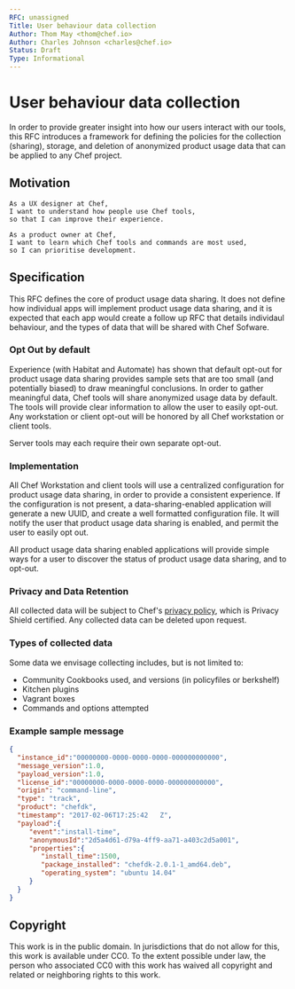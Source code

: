 ```yaml
---
RFC: unassigned
Title: User behaviour data collection
Author: Thom May <thom@chef.io>
Author: Charles Johnson <charles@chef.io>
Status: Draft
Type: Informational
---
```


# User behaviour data collection

In order to provide greater insight into how our users interact with our
tools, this RFC introduces a framework for defining the policies for the
collection (sharing), storage, and deletion of anonymized product usage data
that can be applied to any Chef project.

## Motivation

    As a UX designer at Chef,
    I want to understand how people use Chef tools,
    so that I can improve their experience.

    As a product owner at Chef,
    I want to learn which Chef tools and commands are most used,
    so I can prioritise development.

## Specification

This RFC defines the core of product usage data sharing. It does not define how
individual apps will implement product usage data sharing, and it is expected
that each app would create a follow up RFC that details individaul behaviour,
and the types of data that will be shared with Chef Sofware.

### Opt Out by default

Experience (with Habitat and Automate) has shown that default opt-out for 
product usage data sharing provides sample sets that are too small (and 
potentially biased) to draw meaningful conclusions. In order to gather 
meaningful data, Chef tools will share anonymized usage data by default. The 
tools will provide clear information to allow the user to easily opt-out. 
Any workstation or client opt-out will be honored by all Chef workstation or
client tools.

Server tools may each require their own separate opt-out.

### Implementation

All Chef Workstation and client tools will use a centralized configuration for
product usage data sharing, in order to provide a consistent experience. If 
the configuration is not present, a data-sharing-enabled application will 
generate a new UUID, and create a well formatted configuration file. It will
notify the user that product usage data sharing is enabled, and permit the user
to easily opt out.

All product usage data sharing enabled applications will provide simple ways 
for a user to discover the status of product usage data sharing, and to opt-out.

### Privacy and Data Retention

All collected data will be subject to Chef's [privacy policy](https://www.chef.io/privacy-policy/),
which is Privacy Shield certified. Any collected data can be deleted upon
request.

### Types of collected data

Some data we envisage collecting includes, but is not limited to:

 - Community Cookbooks used, and versions (in policyfiles or berkshelf)
 - Kitchen plugins
 - Vagrant boxes
 - Commands and options attempted

### Example sample message

```json
{
  "instance_id":"00000000-0000-0000-0000-000000000000",
  "message_version":1.0,
  "payload_version":1.0,
  "license_id":"00000000-0000-0000-0000-000000000000",
  "origin": "command-line",
  "type": "track",
  "product": "chefdk",
  "timestamp": "2017-02-06T17:25:42   Z",
  "payload":{  
     "event":"install-time",
	 "anonymousId":"2d5a4d61-d79a-4ff9-aa71-a403c2d5a001",
     "properties":{  
        "install_time":1500,
        "package_installed": "chefdk-2.0.1-1_amd64.deb",
        "operating_system": "ubuntu 14.04"
     }
  } 
}
```

## Copyright

This work is in the public domain. In jurisdictions that do not allow for this,
this work is available under CC0. To the extent possible under law, the person
who associated CC0 with this work has waived all copyright and related or
neighboring rights to this work.
